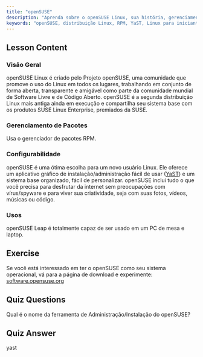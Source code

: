 ```yaml
---
title: "openSUSE"
description: "Aprenda sobre o openSUSE Linux, sua história, gerenciamento de pacotes (RPM) e configurabilidade com YaST. Descubra por que o openSUSE é ótimo para iniciantes."
keywords: "openSUSE, distribuição Linux, RPM, YaST, Linux para iniciantes, tutorial openSUSE, guia Linux"
---
```


## Lesson Content

### Visão Geral

openSUSE Linux é criado pelo Projeto openSUSE, uma comunidade que promove o uso do Linux em todos os lugares, trabalhando em conjunto de forma aberta, transparente e amigável como parte da comunidade mundial de Software Livre e de Código Aberto. openSUSE é a segunda distribuição Linux mais antiga ainda em execução e compartilha seu sistema base com os produtos SUSE Linux Enterprise, premiados da SUSE.

### Gerenciamento de Pacotes

Usa o gerenciador de pacotes RPM.

### Configurabilidade

openSUSE é uma ótima escolha para um novo usuário Linux. Ele oferece um aplicativo gráfico de instalação/administração fácil de usar ([YaST](http://yast.github.io/)) e um sistema base organizado, fácil de personalizar. openSUSE inclui tudo o que você precisa para desfrutar da internet sem preocupações com vírus/spyware e para viver sua criatividade, seja com suas fotos, vídeos, músicas ou código.

### Usos

openSUSE Leap é totalmente capaz de ser usado em um PC de mesa e laptop.

## Exercise

Se você está interessado em ter o openSUSE como seu sistema operacional, vá para a página de download e experimente: [software.opensuse.org](https://software.opensuse.org/)

## Quiz Questions

Qual é o nome da ferramenta de Administração/Instalação do openSUSE?

## Quiz Answer

yast
